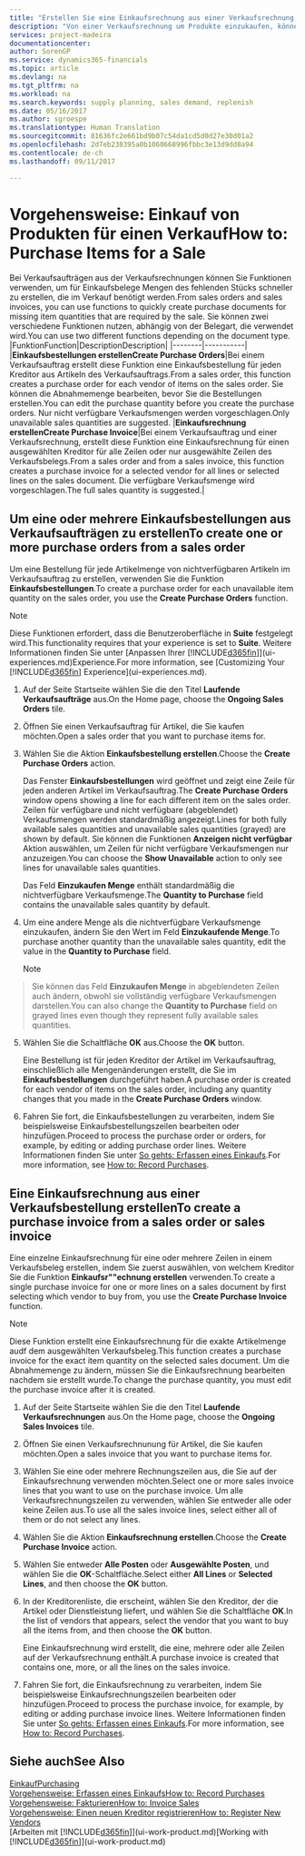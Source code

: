 ```yaml
---
title: "Erstellen Sie eine Einkaufsrechnung aus einer Verkaufsrechnung, um Artikel für einen Verkauf zu kaufen | Microsoft Docs"
description: "Von einer Verkaufsrechnung um Produkte einzukaufen, können Sie eine Einkaufsrechnung für einen Kreditor oder Lieferanten einen erstellen."
services: project-madeira
documentationcenter: 
author: SorenGP
ms.service: dynamics365-financials
ms.topic: article
ms.devlang: na
ms.tgt_pltfrm: na
ms.workload: na
ms.search.keywords: supply planning, sales demand, replenish
ms.date: 05/16/2017
ms.author: sgroespe
ms.translationtype: Human Translation
ms.sourcegitcommit: 81636fc2e661bd9b07c54da1cd5d0d27e30d01a2
ms.openlocfilehash: 2d7eb238395a0b1060668996fbbc3e13d9dd8a94
ms.contentlocale: de-ch
ms.lasthandoff: 09/11/2017

---
```

# <a name="how-to-purchase-items-for-a-sale"></a><span data-ttu-id="ddcc7-103">Vorgehensweise: Einkauf von Produkten für einen Verkauf</span><span class="sxs-lookup"><span data-stu-id="ddcc7-103">How to: Purchase Items for a Sale</span></span>
<span data-ttu-id="ddcc7-104">Bei Verkaufsaufträgen aus der Verkaufsrechnungen können Sie Funktionen verwenden, um für Einkaufsbelege Mengen des fehlenden Stücks schneller zu erstellen, die im Verkauf benötigt werden.</span><span class="sxs-lookup"><span data-stu-id="ddcc7-104">From sales orders and sales invoices, you can use functions to quickly create purchase documents for missing item quantities that are required by the sale.</span></span> <span data-ttu-id="ddcc7-105">Sie können zwei verschiedene Funktionen nutzen, abhängig von der Belegart, die verwendet wird.</span><span class="sxs-lookup"><span data-stu-id="ddcc7-105">You can use two different functions depending on the document type.</span></span>
|<span data-ttu-id="ddcc7-106">Funktion</span><span class="sxs-lookup"><span data-stu-id="ddcc7-106">Function</span></span>|<span data-ttu-id="ddcc7-107">Description</span><span class="sxs-lookup"><span data-stu-id="ddcc7-107">Description</span></span>|
|--------|-----------|
|<span data-ttu-id="ddcc7-108">**Einkaufsbestellungen erstellen**</span><span class="sxs-lookup"><span data-stu-id="ddcc7-108">**Create Purchase Orders**</span></span>|<span data-ttu-id="ddcc7-109">Bei einem Verkaufsauftrag erstellt diese Funktion eine Einkaufsbestellung für jeden Kreditor aus Artikeln des Verkaufsauftrags.</span><span class="sxs-lookup"><span data-stu-id="ddcc7-109">From a sales order, this function creates a purchase order for each vendor of items on the sales order.</span></span> <span data-ttu-id="ddcc7-110">Sie können die Abnahmemenge bearbeiten, bevor Sie die Bestellungen erstellen.</span><span class="sxs-lookup"><span data-stu-id="ddcc7-110">You can edit the purchase quantity before you create the purchase orders.</span></span> <span data-ttu-id="ddcc7-111">Nur nicht verfügbare Verkaufsmengen werden vorgeschlagen.</span><span class="sxs-lookup"><span data-stu-id="ddcc7-111">Only unavailable sales quantities are suggested.</span></span>
|<span data-ttu-id="ddcc7-112">**Einkaufsrechnung erstellen**</span><span class="sxs-lookup"><span data-stu-id="ddcc7-112">**Create Purchase Invoice**</span></span>|<span data-ttu-id="ddcc7-113">Bei einem Verkaufsauftrag und einer Verkaufsrechnung, erstellt diese Funktion eine Einkaufsrechnung für einen ausgewählten Kreditor für alle Zeilen oder nur ausgewählte Zeilen des Verkaufsbelegs.</span><span class="sxs-lookup"><span data-stu-id="ddcc7-113">From a sales order and from a sales invoice, this function creates a purchase invoice for a selected vendor for all lines or selected lines on the sales document.</span></span> <span data-ttu-id="ddcc7-114">Die verfügbare Verkaufsmenge wird vorgeschlagen.</span><span class="sxs-lookup"><span data-stu-id="ddcc7-114">The full sales quantity is suggested.</span></span>|

## <a name="to-create-one-or-more-purchase-orders-from-a-sales-order"></a><span data-ttu-id="ddcc7-115">Um eine oder mehrere Einkaufsbestellungen aus Verkaufsaufträgen zu erstellen</span><span class="sxs-lookup"><span data-stu-id="ddcc7-115">To create one or more purchase orders from a sales order</span></span>
<span data-ttu-id="ddcc7-116">Um eine Bestellung für jede Artikelmenge von nichtverfügbaren Artikeln im Verkaufsauftrag zu erstellen, verwenden Sie die Funktion **Einkaufsbestellungen**.</span><span class="sxs-lookup"><span data-stu-id="ddcc7-116">To create a purchase order for each unavailable item quantity on the sales order, you use the **Create Purchase Orders** function.</span></span> 

> [!NOTE]  
>   <span data-ttu-id="ddcc7-117">Diese Funktionen erfordert, dass die Benutzeroberfläche in **Suite** festgelegt wird.</span><span class="sxs-lookup"><span data-stu-id="ddcc7-117">This functionality requires that your experience is set to **Suite**.</span></span> <span data-ttu-id="ddcc7-118">Weitere Informationen finden Sie unter [Anpassen Ihrer [!INCLUDE[d365fin](includes/d365fin_md.md)]](ui-experiences.md)Experience.</span><span class="sxs-lookup"><span data-stu-id="ddcc7-118">For more information, see [Customizing Your [!INCLUDE[d365fin](includes/d365fin_md.md)] Experience](ui-experiences.md).</span></span>

1. <span data-ttu-id="ddcc7-119">Auf der Seite Startseite wählen Sie die den Titel **Laufende Verkaufsaufträge** aus.</span><span class="sxs-lookup"><span data-stu-id="ddcc7-119">On the Home page, choose the **Ongoing Sales Orders** tile.</span></span>
2. <span data-ttu-id="ddcc7-120">Öffnen Sie einen Verkaufsauftrag für Artikel, die Sie kaufen möchten.</span><span class="sxs-lookup"><span data-stu-id="ddcc7-120">Open a sales order that you want to purchase items for.</span></span>
3. <span data-ttu-id="ddcc7-121">Wählen Sie die Aktion **Einkaufsbestellung erstellen**.</span><span class="sxs-lookup"><span data-stu-id="ddcc7-121">Choose the **Create Purchase Orders** action.</span></span>

    <span data-ttu-id="ddcc7-122">Das Fenster **Einkaufsbestellungen** wird geöffnet und zeigt eine Zeile für jeden anderen Artikel im Verkaufsauftrag.</span><span class="sxs-lookup"><span data-stu-id="ddcc7-122">The **Create Purchase Orders** window opens showing a line for each different item on the sales order.</span></span> <span data-ttu-id="ddcc7-123">Zeilen für verfügbare und nicht verfügbare (abgeblendet) Verkaufsmengen werden standardmäßig angezeigt.</span><span class="sxs-lookup"><span data-stu-id="ddcc7-123">Lines for both fully available sales quantities and unavailable sales quantities (grayed) are shown by default.</span></span> <span data-ttu-id="ddcc7-124">Sie können die Funktionen **Anzeigen nicht verfügbar** Aktion auswählen, um Zeilen für nicht verfügbare Verkaufsmengen nur anzuzeigen.</span><span class="sxs-lookup"><span data-stu-id="ddcc7-124">You can choose the **Show Unavailable** action to only see lines for unavailable sales quantities.</span></span>

    <span data-ttu-id="ddcc7-125">Das Feld **Einzukaufen Menge** enthält standardmäßig die nichtverfügbare Verkaufsmenge.</span><span class="sxs-lookup"><span data-stu-id="ddcc7-125">The **Quantity to Purchase** field contains the unavailable sales quantity by default.</span></span>
4. <span data-ttu-id="ddcc7-126">Um eine andere Menge als die nichtverfügbare Verkaufsmenge einzukaufen, ändern Sie den Wert im Feld **Einzukaufende Menge**.</span><span class="sxs-lookup"><span data-stu-id="ddcc7-126">To purchase another quantity than the unavailable sales quantity, edit the value in the **Quantity to Purchase** field.</span></span>

    > [!NOTE]  
>   <span data-ttu-id="ddcc7-127">Sie können das Feld **Einzukaufen Menge** in abgeblendeten Zeilen auch ändern, obwohl sie vollständig verfügbare Verkaufsmengen darstellen.</span><span class="sxs-lookup"><span data-stu-id="ddcc7-127">You can also change the **Quantity to Purchase** field on grayed lines even though they represent fully available sales quantities.</span></span>
5. <span data-ttu-id="ddcc7-128">Wählen Sie die Schaltfläche **OK** aus.</span><span class="sxs-lookup"><span data-stu-id="ddcc7-128">Choose the **OK** button.</span></span> 
    
    <span data-ttu-id="ddcc7-129">Eine Bestellung ist für jeden Kreditor der Artikel im Verkaufsauftrag, einschließlich alle Mengenänderungen erstellt, die Sie im **Einkaufsbestellungen** durchgeführt haben.</span><span class="sxs-lookup"><span data-stu-id="ddcc7-129">A purchase order is created for each vendor of items on the sales order, including any quantity changes that you made in the **Create Purchase Orders** window.</span></span>
7. <span data-ttu-id="ddcc7-130">Fahren Sie fort, die Einkaufsbestellungen zu verarbeiten, indem Sie beispielsweise Einkaufsbestellungszeilen bearbeiten oder hinzufügen.</span><span class="sxs-lookup"><span data-stu-id="ddcc7-130">Proceed to process the purchase order or orders, for example, by editing or adding purchase order lines.</span></span> <span data-ttu-id="ddcc7-131">Weitere Informationen finden Sie unter [So gehts: Erfassen eines Einkaufs](purchasing-how-record-purchases.md).</span><span class="sxs-lookup"><span data-stu-id="ddcc7-131">For more information, see [How to: Record Purchases](purchasing-how-record-purchases.md).</span></span>


## <a name="to-create-a-purchase-invoice-from-a-sales-order-or-sales-invoice"></a><span data-ttu-id="ddcc7-132">Eine Einkaufsrechnung aus einer Verkaufsbestellung erstellen</span><span class="sxs-lookup"><span data-stu-id="ddcc7-132">To create a purchase invoice from a sales order or sales invoice</span></span>
<span data-ttu-id="ddcc7-133">Eine einzelne Einkaufsrechnung für eine oder mehrere Zeilen in einem Verkaufsbeleg erstellen, indem Sie zuerst auswählen, von welchem Kreditor Sie die Funktion **Einkaufsr""echnung erstellen** verwenden.</span><span class="sxs-lookup"><span data-stu-id="ddcc7-133">To create a single purchase invoice for one or more lines on a sales document by first selecting which vendor to buy from, you use the **Create Purchase Invoice** function.</span></span> 

> [!NOTE]  
>   <span data-ttu-id="ddcc7-134">Diese Funktion erstellt eine Einkaufsrechnung für die exakte Artikelmenge audf dem ausgewählten Verkaufsbeleg.</span><span class="sxs-lookup"><span data-stu-id="ddcc7-134">This function creates a purchase invoice for the exact item quantity on the selected sales document.</span></span> <span data-ttu-id="ddcc7-135">Um die Abnahmemenge zu ändern, müssen Sie die Einkaufsrechnung bearbeiten nachdem sie erstellt wurde.</span><span class="sxs-lookup"><span data-stu-id="ddcc7-135">To change the purchase quantity, you must edit the purchase invoice after it is created.</span></span>  

1. <span data-ttu-id="ddcc7-136">Auf der Seite Startseite wählen Sie die den Titel **Laufende Verkaufsrechnungen** aus.</span><span class="sxs-lookup"><span data-stu-id="ddcc7-136">On the Home page, choose the **Ongoing Sales Invoices** tile.</span></span>
2. <span data-ttu-id="ddcc7-137">Öffnen Sie einen Verkaufsrechnunung für Artikel, die Sie kaufen möchten.</span><span class="sxs-lookup"><span data-stu-id="ddcc7-137">Open a sales invoice that you want to purchase items for.</span></span>
3. <span data-ttu-id="ddcc7-138">Wählen Sie eine oder mehrere Rechnungszeilen aus, die Sie auf der Einkaufsrechnung verwenden möchten.</span><span class="sxs-lookup"><span data-stu-id="ddcc7-138">Select one or more sales invoice lines that you want to use on the purchase invoice.</span></span> <span data-ttu-id="ddcc7-139">Um alle Verkaufsrechnungszeilen zu verwenden, wählen Sie entweder alle oder keine Zeilen aus.</span><span class="sxs-lookup"><span data-stu-id="ddcc7-139">To use all the sales invoice lines, select either all of them or do not select any lines.</span></span>
4. <span data-ttu-id="ddcc7-140">Wählen Sie die Aktion **Einkaufsrechnung erstellen**.</span><span class="sxs-lookup"><span data-stu-id="ddcc7-140">Choose the **Create Purchase Invoice** action.</span></span>
5. <span data-ttu-id="ddcc7-141">Wählen Sie entweder **Alle Posten** oder **Ausgewählte Posten**, und wählen Sie die **OK**-Schaltfläche.</span><span class="sxs-lookup"><span data-stu-id="ddcc7-141">Select either **All Lines** or **Selected Lines**, and then choose the **OK** button.</span></span>  
6. <span data-ttu-id="ddcc7-142">In der Kreditorenliste, die erscheint, wählen Sie den Kreditor, der die Artikel oder Dienstleistung liefert, und wählen Sie die Schaltfläche **OK**.</span><span class="sxs-lookup"><span data-stu-id="ddcc7-142">In the list of vendors that appears, select the vendor that you want to buy all the items from, and then choose the **OK** button.</span></span>

    <span data-ttu-id="ddcc7-143">Eine Einkaufsrechnung wird erstellt, die eine, mehrere oder alle Zeilen auf der Verkaufsrechnung enthält.</span><span class="sxs-lookup"><span data-stu-id="ddcc7-143">A purchase invoice is created that contains one, more, or all the lines on the sales invoice.</span></span>
7. <span data-ttu-id="ddcc7-144">Fahren Sie fort, die Einkaufsrechnung zu verarbeiten, indem Sie beispielsweise Einkaufsrechnungszeilen bearbeiten oder hinzufügen.</span><span class="sxs-lookup"><span data-stu-id="ddcc7-144">Proceed to process the purchase invoice, for example, by editing or adding purchase invoice lines.</span></span> <span data-ttu-id="ddcc7-145">Weitere Informationen finden Sie unter [So gehts: Erfassen eines Einkaufs](purchasing-how-record-purchases.md).</span><span class="sxs-lookup"><span data-stu-id="ddcc7-145">For more information, see [How to: Record Purchases](purchasing-how-record-purchases.md).</span></span>

## <a name="see-also"></a><span data-ttu-id="ddcc7-146">Siehe auch</span><span class="sxs-lookup"><span data-stu-id="ddcc7-146">See Also</span></span>
[<span data-ttu-id="ddcc7-147">Einkauf</span><span class="sxs-lookup"><span data-stu-id="ddcc7-147">Purchasing</span></span>](purchasing-manage-purchasing.md)  
[<span data-ttu-id="ddcc7-148">Vorgehensweise: Erfassen eines Einkaufs</span><span class="sxs-lookup"><span data-stu-id="ddcc7-148">How to: Record Purchases</span></span>](purchasing-how-record-purchases.md)  
[<span data-ttu-id="ddcc7-149">Vorgehensweise: Fakturieren</span><span class="sxs-lookup"><span data-stu-id="ddcc7-149">How to: Invoice Sales</span></span>](sales-how-invoice-sales.md)  
[<span data-ttu-id="ddcc7-150">Vorgehensweise: Einen neuen Kreditor registrieren</span><span class="sxs-lookup"><span data-stu-id="ddcc7-150">How to: Register New Vendors</span></span>](purchasing-how-register-new-vendors.md)  
<span data-ttu-id="ddcc7-151">[Arbeiten mit [!INCLUDE[d365fin](includes/d365fin_md.md)]](ui-work-product.md)</span><span class="sxs-lookup"><span data-stu-id="ddcc7-151">[Working with [!INCLUDE[d365fin](includes/d365fin_md.md)]](ui-work-product.md)</span></span>


